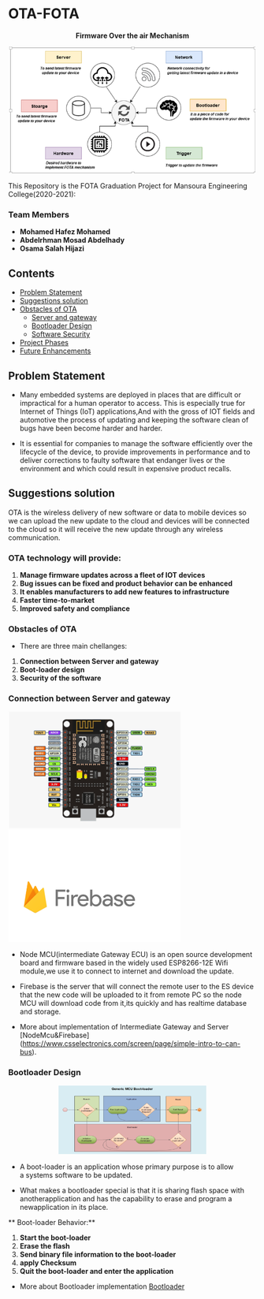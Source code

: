 # OTA-FOTA

<p align="center">
  <b> Firmware Over the air Mechanism  </b>
</p>

<p align="center">
  <img width="500" src="Images/Head_image.png">
</p>


This Repository is the FOTA Graduation Project for Mansoura Engineering College(2020-2021):

### Team Members
- **Mohamed Hafez Mohamed**
- **Abdelrhman Mosad Abdelhady**
- **Osama Salah Hijazi**


## Contents
- [Problem Statement](#Problem-Statement)
- [Suggestions solution](#suggestions-solution)
- [Obstacles of OTA ](#Obstacles-of-OTA)
  - [ Server and gateway](#server-and-gateway)
  - [Bootloader Design](#Bootloader-Design)
  - [Software Security](#Software-Security)
- [Project Phases](#project-phases)
- [Future Enhancements](#future-enhancements)
 
## Problem Statement

* Many embedded systems are deployed in places that are difficult or impractical for a human operator to access. This is especially true for Internet of Things (IoT) applications,And with the gross of IOT fields and automotive the process of updating and keeping the software clean of bugs have been become harder and harder. 

* It is essential for companies to manage the software efficiently over the lifecycle of the device, to provide improvements in performance and to deliver corrections to faulty software that endanger lives or the environment and which could result in expensive product recalls.


## Suggestions solution 

OTA is the wireless delivery of new software or data to mobile devices so we can upload the new update to the cloud and devices will be connected to the cloud so it will receive the new update through any wireless communication. 

### OTA technology will provide:

1. **Manage firmware updates across a fleet of IOT devices**
2. **Bug issues can be fixed and product behavior can be enhanced**
3. **It enables manufacturers to add new features to infrastructure**
4. **Faster time-to-market**
5. **Improved safety and compliance**

### Obstacles of OTA

* There are three main chellanges:

1. **Connection between Server and gateway**
2. **Boot-loader design**
3. **Security of the software**

### Connection between Server and gateway

<p align="left">
  <img width="350" src="Images/Node_MCU.png">
  <d align="right">
  <img width="350" src="Images/Fire_base.png">
</d>
</p>

* Node MCU(intermediate Gateway ECU) is an open source development board and firmware based in the widely used ESP8266-12E Wifi module,we use it to connect to internet and download the update.
 
* Firebase is the server that will connect the remote user to the ES device that the new code will be uploaded to it from remote PC so the node MCU will download code from it,its quickly and has realtime database and storage.

* More about implementation of Intermediate Gateway and Server [NodeMcu&Firebase] (https://www.csselectronics.com/screen/page/simple-intro-to-can-bus). 

### Bootloader Design

<p align="center">
  <img width="300" src="Images/Bootloader.png">
</p>

* A boot-loader is an application whose primary purpose is to allow a systems software to be updated. 

* What makes a bootloader special is that it is sharing flash space with anotherapplication and has the capability to erase and program a newapplication in its place.

** Boot-loader Behavior:**

1. **Start the boot-loader**
2. **Erase the flash**
3. **Send binary file information to the boot-loader**
4. **apply Checksum**
5. **Quit the boot-loader and enter the application**

* More about Bootloader implementation [Bootloader](https://github.com/Osamahijazi/AVR_Projects_ATmega32/tree/master/Digital_Clock)








